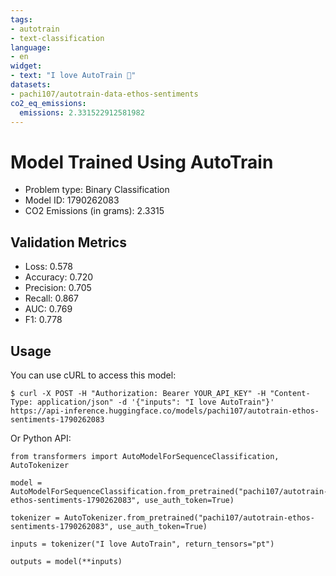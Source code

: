 ```yaml
---
tags:
- autotrain
- text-classification
language:
- en
widget:
- text: "I love AutoTrain 🤗"
datasets:
- pachi107/autotrain-data-ethos-sentiments
co2_eq_emissions:
  emissions: 2.331522912581982
---
```


# Model Trained Using AutoTrain

- Problem type: Binary Classification
- Model ID: 1790262083
- CO2 Emissions (in grams): 2.3315

## Validation Metrics

- Loss: 0.578
- Accuracy: 0.720
- Precision: 0.705
- Recall: 0.867
- AUC: 0.769
- F1: 0.778

## Usage

You can use cURL to access this model:

```
$ curl -X POST -H "Authorization: Bearer YOUR_API_KEY" -H "Content-Type: application/json" -d '{"inputs": "I love AutoTrain"}' https://api-inference.huggingface.co/models/pachi107/autotrain-ethos-sentiments-1790262083
```

Or Python API:

```
from transformers import AutoModelForSequenceClassification, AutoTokenizer

model = AutoModelForSequenceClassification.from_pretrained("pachi107/autotrain-ethos-sentiments-1790262083", use_auth_token=True)

tokenizer = AutoTokenizer.from_pretrained("pachi107/autotrain-ethos-sentiments-1790262083", use_auth_token=True)

inputs = tokenizer("I love AutoTrain", return_tensors="pt")

outputs = model(**inputs)
```